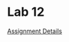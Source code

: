 # Lab 12

[Assignment Details](https://github.com/Mikecamdo/AssemblyLanguage/blob/main/Lab%2012/Lab12_TimerInterrupts.pdf)
